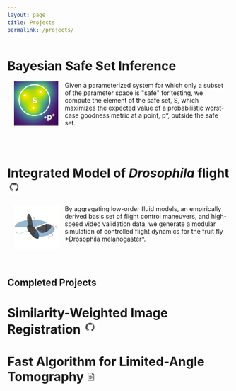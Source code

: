 ```yaml
---
layout: page
title: Projects
permalink: /projects/
---
```


<style>
table, th, td{
    border:none !important;
}
</style>

# Bayesian Safe Set Inference <!--[<img src="/assets/git01.png" alt="Github Icon" width="30"/>](https://github.com/kpmoorse/cast_surge)-->

<img style="padding: 0 15px; float: left" src="/assets/gpa_safeset.PNG" alt="2D Gaussian process approximation with safe set" width="100" height="100"/>
Given a parameterized system for which only a subset of the parameter space is "safe" for testing, we compute the element of the safe set, S, which maximizes the expected value of a probabilistic worst-case goodness metric at a point, p*, outside the safe set.  

<br><br/>

# Integrated Model of *Drosophila* flight [<img src="/assets/git01.png" alt="Github Icon" width="30"/>](https://github.com/kpmoorse/guf2)

<img style="padding: 0 15px; float: left" src="/assets/guf.png" alt="Camera Unit Image" width="100" height="100"/>
By aggregating low-order fluid models, an empirically derived basis set of flight control maneuvers, and high-speed video validation data, we generate a modular simulation of controlled flight dynamics for the fruit fly *Drosophila melanogaster*.

<br/><br/>

## Completed Projects

# Similarity-Weighted Image Registration [<img src="/assets/git01.png" alt="Github Icon" width="30"/>](https://github.com/kpmoorse/sim_reg)

# Fast Algorithm for Limited-Angle Tomography [<img src="/assets/article01-gray.png" alt="Article Icon" width="20"/>](https://doi.org/10.1038/s41598-018-29379-6)

<!-- This is the base Jekyll theme. You can find out more info about customizing your Jekyll theme, as well as basic Jekyll usage documentation at [jekyllrb.com](https://jekyllrb.com/)

You can find the source code for Minima at GitHub:
[jekyll][jekyll-organization] /
[minima](https://github.com/jekyll/minima)

You can find the source code for Jekyll at GitHub:
[jekyll][jekyll-organization] /
[jekyll](https://github.com/jekyll/jekyll)


[jekyll-organization]: https://github.com/jekyll -->
